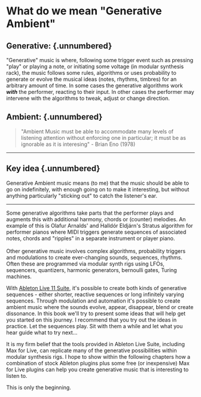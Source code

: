 # What do we mean "Generative Ambient"

## Generative: {.unnumbered}

"Generative" music is where, following some trigger event such as pressing "play" or playing a note, or initiating some voltage (in modular synthesis rack), the music follows some rules, algorithms or uses probability to generate or evolve the musical ideas (notes, rhythms, timbres) for an arbitrary amount of time. In some cases the generative algorithms work ***with*** the performer, reacting to their input. In other cases the performer may intervene with the algorithms to tweak, adjust or change direction.

## Ambient: {.unnumbered}

> "Ambient Music must be able to accommodate many levels of listening attention without enforcing one in particular; it must be as ignorable as it is interesing" - Brian Eno (1978)

------------------------------------------------------------------------

## Key idea {.unnumbered}

Generative Ambient music means (to me) that the music should be able to go on indefinitely, with enough going on to make it interesting, but without anything particularly "sticking out" to catch the listener's ear.

------------------------------------------------------------------------

Some generative algorithms take parts that the performer plays and augments this with additional harmony, chords or (counter) melodies. An example of this is Olafur Arnalds' and Halldór Eldjárn's Stratus algorithm for performer pianos where MIDI triggers generate sequences of associated notes, chords and "ripples" in a separate instrument or player piano.\
\
Other generative music involves complex algorithms, probability triggers and modulations to create ever-changing sounds, sequences, rhythms. Often these are programmed via modular synth rigs using LFOs, sequencers, quantizers, harmonic generators, bernoulli gates, Turing machines.

With [Ableton Live 11 Suite](https://www.ableton.com/en/live/), it's possible to create both kinds of generative sequences - either shorter, reactive sequences or long infinitely varying sequences. Through modulation and automation it's possible to create ambient music where the sounds evolve, appear, disappear, blend or create dissonance. In this book we'll try to present some ideas that will help get you started on this journey. I recommend that you try out the ideas in practice. Let the sequences play. Sit with them a while and let what you hear guide what to try next...

It is my firm belief that the tools provided in Ableton Live Suite, including Max for Live, can replicate many of the generative possibilities within modular synthesis rigs. I hope to show within the following chapters how a combination of stock Ableton plugins plus some free (or inexpensive) Max for Live plugins can help you create generative music that is interesting to listen to.

This is only the beginning.
